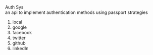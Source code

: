 Auth Sys  
an api to implement authentication methods using passport strategies

1. local
2. google
3. facebook
4. twitter
5. github
6. linkedIn
